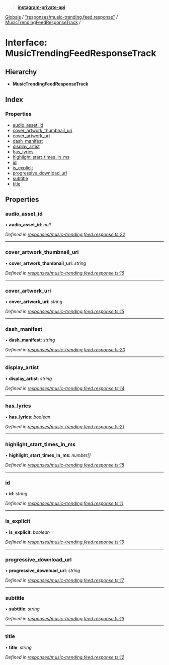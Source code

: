 > **[instagram-private-api](../README.md)**

[Globals](../globals.md) / ["responses/music-trending.feed.response"](../modules/_responses_music_trending_feed_response_.md) / [MusicTrendingFeedResponseTrack](_responses_music_trending_feed_response_.musictrendingfeedresponsetrack.md) /

# Interface: MusicTrendingFeedResponseTrack

## Hierarchy

* **MusicTrendingFeedResponseTrack**

## Index

### Properties

* [audio_asset_id](_responses_music_trending_feed_response_.musictrendingfeedresponsetrack.md#audio_asset_id)
* [cover_artwork_thumbnail_uri](_responses_music_trending_feed_response_.musictrendingfeedresponsetrack.md#cover_artwork_thumbnail_uri)
* [cover_artwork_uri](_responses_music_trending_feed_response_.musictrendingfeedresponsetrack.md#cover_artwork_uri)
* [dash_manifest](_responses_music_trending_feed_response_.musictrendingfeedresponsetrack.md#dash_manifest)
* [display_artist](_responses_music_trending_feed_response_.musictrendingfeedresponsetrack.md#display_artist)
* [has_lyrics](_responses_music_trending_feed_response_.musictrendingfeedresponsetrack.md#has_lyrics)
* [highlight_start_times_in_ms](_responses_music_trending_feed_response_.musictrendingfeedresponsetrack.md#highlight_start_times_in_ms)
* [id](_responses_music_trending_feed_response_.musictrendingfeedresponsetrack.md#id)
* [is_explicit](_responses_music_trending_feed_response_.musictrendingfeedresponsetrack.md#is_explicit)
* [progressive_download_url](_responses_music_trending_feed_response_.musictrendingfeedresponsetrack.md#progressive_download_url)
* [subtitle](_responses_music_trending_feed_response_.musictrendingfeedresponsetrack.md#subtitle)
* [title](_responses_music_trending_feed_response_.musictrendingfeedresponsetrack.md#title)

## Properties

###  audio_asset_id

• **audio_asset_id**: *null*

*Defined in [responses/music-trending.feed.response.ts:22](https://github.com/Nerixyz/instagram-private-api/blob/e5037ee/src/responses/music-trending.feed.response.ts#L22)*

___

###  cover_artwork_thumbnail_uri

• **cover_artwork_thumbnail_uri**: *string*

*Defined in [responses/music-trending.feed.response.ts:16](https://github.com/Nerixyz/instagram-private-api/blob/e5037ee/src/responses/music-trending.feed.response.ts#L16)*

___

###  cover_artwork_uri

• **cover_artwork_uri**: *string*

*Defined in [responses/music-trending.feed.response.ts:15](https://github.com/Nerixyz/instagram-private-api/blob/e5037ee/src/responses/music-trending.feed.response.ts#L15)*

___

###  dash_manifest

• **dash_manifest**: *string*

*Defined in [responses/music-trending.feed.response.ts:20](https://github.com/Nerixyz/instagram-private-api/blob/e5037ee/src/responses/music-trending.feed.response.ts#L20)*

___

###  display_artist

• **display_artist**: *string*

*Defined in [responses/music-trending.feed.response.ts:14](https://github.com/Nerixyz/instagram-private-api/blob/e5037ee/src/responses/music-trending.feed.response.ts#L14)*

___

###  has_lyrics

• **has_lyrics**: *boolean*

*Defined in [responses/music-trending.feed.response.ts:21](https://github.com/Nerixyz/instagram-private-api/blob/e5037ee/src/responses/music-trending.feed.response.ts#L21)*

___

###  highlight_start_times_in_ms

• **highlight_start_times_in_ms**: *number[]*

*Defined in [responses/music-trending.feed.response.ts:18](https://github.com/Nerixyz/instagram-private-api/blob/e5037ee/src/responses/music-trending.feed.response.ts#L18)*

___

###  id

• **id**: *string*

*Defined in [responses/music-trending.feed.response.ts:11](https://github.com/Nerixyz/instagram-private-api/blob/e5037ee/src/responses/music-trending.feed.response.ts#L11)*

___

###  is_explicit

• **is_explicit**: *boolean*

*Defined in [responses/music-trending.feed.response.ts:19](https://github.com/Nerixyz/instagram-private-api/blob/e5037ee/src/responses/music-trending.feed.response.ts#L19)*

___

###  progressive_download_url

• **progressive_download_url**: *string*

*Defined in [responses/music-trending.feed.response.ts:17](https://github.com/Nerixyz/instagram-private-api/blob/e5037ee/src/responses/music-trending.feed.response.ts#L17)*

___

###  subtitle

• **subtitle**: *string*

*Defined in [responses/music-trending.feed.response.ts:13](https://github.com/Nerixyz/instagram-private-api/blob/e5037ee/src/responses/music-trending.feed.response.ts#L13)*

___

###  title

• **title**: *string*

*Defined in [responses/music-trending.feed.response.ts:12](https://github.com/Nerixyz/instagram-private-api/blob/e5037ee/src/responses/music-trending.feed.response.ts#L12)*